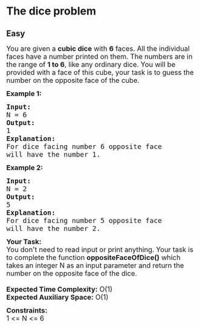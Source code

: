 # The dice problem
## Easy
<div class="problem-statement">
                <p></p><p><span style="font-size:18px">You are given a <strong>cubic dice</strong> with <strong>6</strong> faces. All the individual faces have a number printed on them. The numbers are in the range of <strong>1 to 6</strong>, like any ordinary dice. You will be provided with a face of this cube, your task is to guess the number on the opposite face of the cube.</span></p>

<p><strong><span style="font-size:18px">Example 1:</span></strong></p>

<pre><span style="font-size:18px"><strong>Input:
</strong>N = 6</span>
<span style="font-size:18px"><strong>Output:
</strong>1</span>
<span style="font-size:18px"><strong>Explanation:
</strong>For dice facing number 6 opposite face
will have the number 1.</span></pre>

<p><strong><span style="font-size:18px">Example 2:</span></strong></p>

<pre><strong><span style="font-size:18px">Input:
</span></strong><span style="font-size:18px">N = 2</span>
<strong><span style="font-size:18px">Output:
</span></strong><span style="font-size:18px">5</span>
<strong><span style="font-size:18px">Explanation:
</span></strong><span style="font-size:18px">For dice facing number 5 opposite face
will have the number 2.</span></pre>

<p><span style="font-size:18px"><strong>Your Task:&nbsp;&nbsp;</strong><br>
You don't need to read input or print anything. Your task is to complete the function&nbsp;<strong>oppositeFaceOfDice()</strong>&nbsp;which takes an integer N as an input parameter and return&nbsp;the number on the opposite face of the dice.<br>
<br>
<strong>Expected Time Complexity:</strong>&nbsp;O(1)<br>
<strong>Expected Auxiliary Space:</strong>&nbsp;O(1)</span></p>

<p><span style="font-size:18px"><strong>Constraints:</strong><br>
1 &lt;= N &lt;= 6</span></p>
 <p></p>
            </div>